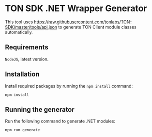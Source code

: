 ﻿# TON SDK .NET Wrapper Generator

This tool uses https://raw.githubusercontent.com/tonlabs/TON-SDK/master/tools/api.json 
to generate TON Client module classes automatically. 

## Requirements

`NodeJS`, latest version.

## Installation

Install required packages by running the `npm install` command:

```
npm install
```

## Running the generator

Run the following command to generate .NET modules:

```
npm run generate
```

